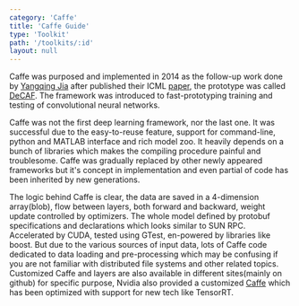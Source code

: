 ```yaml
---
category: 'Caffe'
title: 'Caffe Guide'
type: 'Toolkit'
path: '/toolkits/:id'
layout: null
---
```


Caffe was purposed and implemented in 2014 as the follow-up work done by [Yangqing Jia](http://daggerfs.com/index_old.html) after published their ICML [paper](https://arxiv.org/abs/1310.1531), the prototype was called [DeCAF](https://github.com/UCBAIR/decaf-release). The framework was introduced to fast-prototyping training and testing of convolutional neural networks.

Caffe was not the first deep learning framework, nor the last one. It was successful due to the easy-to-reuse feature, support for command-line, python and MATLAB interface and rich model zoo. It heavily depends on a bunch of libraries which makes the compiling procedure painful and troublesome. Caffe was gradually replaced by other newly appeared frameworks but it's concept in implementation and even partial of code has been inherited by new generations.

The logic behind Caffe is clear, the data are saved in a 4-dimension array(blob), flow between layers, both forward and backward, weight update controlled by optimizers. The whole model defined by protobuf specifications and declarations which looks similar to SUN RPC. Accelerated by CUDA, tested using GTest, en-powered by libraries like boost. But due to the various sources of input data, lots of Caffe code dedicated to data loading and pre-processing which may be confusing if you are not familiar with distributed file systems and other related topics. Customized Caffe and layers are also available in different sites(mainly on github) for specific purpose, Nvidia also provided a customized [Caffe](https://github.com/NVIDIA/caffe) which has been optimized with support for new tech like TensorRT.
